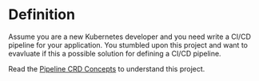 # Definition

Assume you are a new Kubernetes developer and you need write a CI/CD pipeline
for your application. You stumbled upon this project and want to evavluate if
this a possible solution for defining a CI/CD pipeline.

Read the [Pipeline CRD Concepts](./../../../Concepts.md) to understand this
project.

